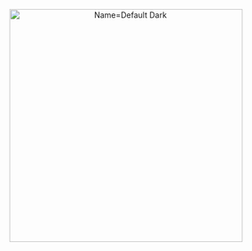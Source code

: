<div align="center"><img width="420" alt="Name=Default Dark" src="https://github.com/user-attachments/assets/86a792b9-d732-40f8-a298-55de950a8909">
</div>
